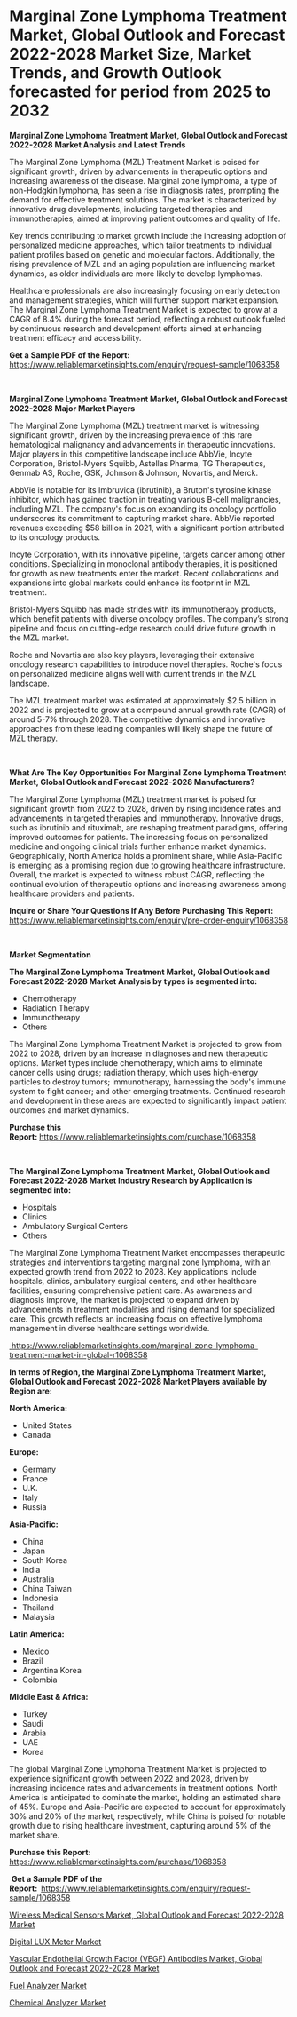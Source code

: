 <p><h1>Marginal Zone Lymphoma Treatment Market, Global Outlook and Forecast 2022-2028 Market Size, Market Trends, and Growth Outlook forecasted for period from 2025 to 2032</h1></p><p><strong>Marginal Zone Lymphoma Treatment Market, Global Outlook and Forecast 2022-2028 Market Analysis and Latest Trends</strong></p>
<p><p>The Marginal Zone Lymphoma (MZL) Treatment Market is poised for significant growth, driven by advancements in therapeutic options and increasing awareness of the disease. Marginal zone lymphoma, a type of non-Hodgkin lymphoma, has seen a rise in diagnosis rates, prompting the demand for effective treatment solutions. The market is characterized by innovative drug developments, including targeted therapies and immunotherapies, aimed at improving patient outcomes and quality of life.</p><p>Key trends contributing to market growth include the increasing adoption of personalized medicine approaches, which tailor treatments to individual patient profiles based on genetic and molecular factors. Additionally, the rising prevalence of MZL and an aging population are influencing market dynamics, as older individuals are more likely to develop lymphomas.</p><p>Healthcare professionals are also increasingly focusing on early detection and management strategies, which will further support market expansion. The Marginal Zone Lymphoma Treatment Market is expected to grow at a CAGR of 8.4% during the forecast period, reflecting a robust outlook fueled by continuous research and development efforts aimed at enhancing treatment efficacy and accessibility.</p></p>
<p><strong>Get a Sample PDF of the Report:&nbsp;</strong> <a href="https://www.reliablemarketinsights.com/enquiry/request-sample/1068358?utm_campaign=2240&utm_medium=2&utm_source=Github&utm_content=ia&utm_term=21032025&utm_id=marginal-zone-lymphoma-treatment-market-global-outlook-and-forecast-2022-2028">https://www.reliablemarketinsights.com/enquiry/request-sample/1068358</a></p>
<p>&nbsp;</p>
<p><strong>Marginal Zone Lymphoma Treatment Market, Global Outlook and Forecast 2022-2028 Major Market Players</strong></p>
<p><p>The Marginal Zone Lymphoma (MZL) treatment market is witnessing significant growth, driven by the increasing prevalence of this rare hematological malignancy and advancements in therapeutic innovations. Major players in this competitive landscape include AbbVie, Incyte Corporation, Bristol-Myers Squibb, Astellas Pharma, TG Therapeutics, Genmab AS, Roche, GSK, Johnson & Johnson, Novartis, and Merck.</p><p>AbbVie is notable for its Imbruvica (ibrutinib), a Bruton's tyrosine kinase inhibitor, which has gained traction in treating various B-cell malignancies, including MZL. The company's focus on expanding its oncology portfolio underscores its commitment to capturing market share. AbbVie reported revenues exceeding $58 billion in 2021, with a significant portion attributed to its oncology products.</p><p>Incyte Corporation, with its innovative pipeline, targets cancer among other conditions. Specializing in monoclonal antibody therapies, it is positioned for growth as new treatments enter the market. Recent collaborations and expansions into global markets could enhance its footprint in MZL treatment.</p><p>Bristol-Myers Squibb has made strides with its immunotherapy products, which benefit patients with diverse oncology profiles. The company’s strong pipeline and focus on cutting-edge research could drive future growth in the MZL market.</p><p>Roche and Novartis are also key players, leveraging their extensive oncology research capabilities to introduce novel therapies. Roche's focus on personalized medicine aligns well with current trends in the MZL landscape.</p><p>The MZL treatment market was estimated at approximately $2.5 billion in 2022 and is projected to grow at a compound annual growth rate (CAGR) of around 5-7% through 2028. The competitive dynamics and innovative approaches from these leading companies will likely shape the future of MZL therapy.</p></p>
<p>&nbsp;</p>
<p><strong>What Are The Key Opportunities For Marginal Zone Lymphoma Treatment Market, Global Outlook and Forecast 2022-2028 Manufacturers?</strong></p>
<p><p>The Marginal Zone Lymphoma (MZL) treatment market is poised for significant growth from 2022 to 2028, driven by rising incidence rates and advancements in targeted therapies and immunotherapy. Innovative drugs, such as ibrutinib and rituximab, are reshaping treatment paradigms, offering improved outcomes for patients. The increasing focus on personalized medicine and ongoing clinical trials further enhance market dynamics. Geographically, North America holds a prominent share, while Asia-Pacific is emerging as a promising region due to growing healthcare infrastructure. Overall, the market is expected to witness robust CAGR, reflecting the continual evolution of therapeutic options and increasing awareness among healthcare providers and patients.</p></p>
<p><strong>Inquire or Share Your Questions If Any Before Purchasing This Report:</strong> <a href="https://www.reliablemarketinsights.com/enquiry/pre-order-enquiry/1068358?utm_campaign=2240&utm_medium=2&utm_source=Github&utm_content=ia&utm_term=21032025&utm_id=marginal-zone-lymphoma-treatment-market-global-outlook-and-forecast-2022-2028">https://www.reliablemarketinsights.com/enquiry/pre-order-enquiry/1068358</a></p>
<p>&nbsp;</p>
<p><strong>Market Segmentation</strong></p>
<p><strong>The Marginal Zone Lymphoma Treatment Market, Global Outlook and Forecast 2022-2028 Market Analysis by types is segmented into:</strong></p>
<p><ul><li>Chemotherapy</li><li>Radiation Therapy</li><li>Immunotherapy</li><li>Others</li></ul></p>
<p><p>The Marginal Zone Lymphoma Treatment Market is projected to grow from 2022 to 2028, driven by an increase in diagnoses and new therapeutic options. Market types include chemotherapy, which aims to eliminate cancer cells using drugs; radiation therapy, which uses high-energy particles to destroy tumors; immunotherapy, harnessing the body's immune system to fight cancer; and other emerging treatments. Continued research and development in these areas are expected to significantly impact patient outcomes and market dynamics.</p></p>
<p><strong>Purchase this Report:&nbsp;</strong><a href="https://www.reliablemarketinsights.com/purchase/1068358?utm_campaign=2240&utm_medium=2&utm_source=Github&utm_content=ia&utm_term=21032025&utm_id=marginal-zone-lymphoma-treatment-market-global-outlook-and-forecast-2022-2028">https://www.reliablemarketinsights.com/purchase/1068358</a></p>
<p>&nbsp;</p>
<p><strong>The Marginal Zone Lymphoma Treatment Market, Global Outlook and Forecast 2022-2028 Market Industry Research by Application is segmented into:</strong></p>
<p><ul><li>Hospitals</li><li>Clinics</li><li>Ambulatory Surgical Centers</li><li>Others</li></ul></p>
<p><p>The Marginal Zone Lymphoma Treatment Market encompasses therapeutic strategies and interventions targeting marginal zone lymphoma, with an expected growth trend from 2022 to 2028. Key applications include hospitals, clinics, ambulatory surgical centers, and other healthcare facilities, ensuring comprehensive patient care. As awareness and diagnosis improve, the market is projected to expand driven by advancements in treatment modalities and rising demand for specialized care. This growth reflects an increasing focus on effective lymphoma management in diverse healthcare settings worldwide.</p></p>
<p><a href="https://www.reliablemarketinsights.com/marginal-zone-lymphoma-treatment-market-in-global-r1068358?utm_campaign=2240&utm_medium=2&utm_source=Github&utm_content=ia&utm_term=21032025&utm_id=marginal-zone-lymphoma-treatment-market-global-outlook-and-forecast-2022-2028">&nbsp;https://www.reliablemarketinsights.com/marginal-zone-lymphoma-treatment-market-in-global-r1068358</a></p>
<p><strong>In terms of Region, the Marginal Zone Lymphoma Treatment Market, Global Outlook and Forecast 2022-2028 Market Players available by Region are:</strong></p>
<p>
    <p> <strong> North America: </strong>
        <ul>
            <li>United States</li>
            <li>Canada</li>
        </ul>
        </p> 
    <p> <strong> Europe: </strong>
        <ul>
            <li>Germany</li>
            <li>France</li>
            <li>U.K.</li>
            <li>Italy</li>
            <li>Russia</li>
        </ul>
        </p> 
    <p> <strong> Asia-Pacific: </strong>
        <ul>
            <li>China</li>
            <li>Japan</li>
            <li>South Korea</li>
            <li>India</li>
            <li>Australia</li>
            <li>China Taiwan</li>
            <li>Indonesia</li>
            <li>Thailand</li>
            <li>Malaysia</li>
        </ul>
        </p> 
    <p> <strong> Latin America: </strong>
        <ul>
            <li>Mexico</li>
            <li>Brazil</li>
            <li>Argentina Korea</li>
            <li>Colombia</li>
        </ul>
        </p> 
    <p> <strong> Middle East & Africa: </strong>
        <ul>
            <li>Turkey</li>
            <li>Saudi</li>
            <li>Arabia</li>
            <li>UAE</li>
            <li>Korea</li>
        </ul>
    </p>
    </p>
<p><p>The global Marginal Zone Lymphoma Treatment Market is projected to experience significant growth between 2022 and 2028, driven by increasing incidence rates and advancements in treatment options. North America is anticipated to dominate the market, holding an estimated share of 45%. Europe and Asia-Pacific are expected to account for approximately 30% and 20% of the market, respectively, while China is poised for notable growth due to rising healthcare investment, capturing around 5% of the market share.</p></p>
<p><strong>Purchase this Report: </strong><a href="https://www.reliablemarketinsights.com/purchase/1068358?utm_campaign=2240&utm_medium=2&utm_source=Github&utm_content=ia&utm_term=21032025&utm_id=marginal-zone-lymphoma-treatment-market-global-outlook-and-forecast-2022-2028">https://www.reliablemarketinsights.com/purchase/1068358</a></p>
<p>&nbsp;<strong>Get a Sample PDF of the Report:&nbsp;&nbsp;</strong><a href="https://www.reliablemarketinsights.com/enquiry/request-sample/1068358?utm_campaign=2240&utm_medium=2&utm_source=Github&utm_content=ia&utm_term=21032025&utm_id=marginal-zone-lymphoma-treatment-market-global-outlook-and-forecast-2022-2028">https://www.reliablemarketinsights.com/enquiry/request-sample/1068358</a></p>
<p><strong></strong></p>
<p><p><a href="https://github.com/sokurgleyde/Market-Research-Report-List-1/blob/main/wireless-medical-sensors-market-global-outlook-and-forecast-2022-2028-market.md?utm_campaign=2240&utm_medium=2&utm_source=Github&utm_content=ia&utm_term=21032025&utm_id=marginal-zone-lymphoma-treatment-market-global-outlook-and-forecast-2022-2028">Wireless Medical Sensors Market, Global Outlook and Forecast 2022-2028 Market</a></p><p><a href="https://www.linkedin.com/pulse/digital-lux-meter-market-trends-drivers-whats-propelling-kitue?utm_campaign=2240&utm_medium=2&utm_source=Github&utm_content=ia&utm_term=21032025&utm_id=marginal-zone-lymphoma-treatment-market-global-outlook-and-forecast-2022-2028">Digital LUX Meter Market</a></p><p><a href="https://github.com/chlihakwatsi/Market-Research-Report-List-1/blob/main/vascular-endothelial-growth-factor-vegf-antibodies-market-global-outlook-and-forecast-2022-2028-market.md?utm_campaign=2240&utm_medium=2&utm_source=Github&utm_content=ia&utm_term=21032025&utm_id=marginal-zone-lymphoma-treatment-market-global-outlook-and-forecast-2022-2028">Vascular Endothelial Growth Factor (VEGF) Antibodies Market, Global Outlook and Forecast 2022-2028 Market</a></p><p><a href="https://www.linkedin.com/pulse/market-growth-revenue-projections-fuel-analyzer-industry-grbqe?utm_campaign=2240&utm_medium=2&utm_source=Github&utm_content=ia&utm_term=21032025&utm_id=marginal-zone-lymphoma-treatment-market-global-outlook-and-forecast-2022-2028">Fuel Analyzer Market</a></p><p><a href="https://www.linkedin.com/pulse/chemical-analyzer-market-size-types-share-forecast-research-from-qh9me?utm_campaign=2240&utm_medium=2&utm_source=Github&utm_content=ia&utm_term=21032025&utm_id=marginal-zone-lymphoma-treatment-market-global-outlook-and-forecast-2022-2028">Chemical Analyzer Market</a></p></p>